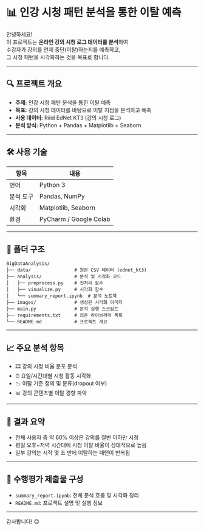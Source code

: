 # 📊 인강 시청 패턴 분석을 통한 이탈 예측

안녕하세요!  
이 프로젝트는 **온라인 강의 시청 로그 데이터를 분석**하여  
수강자가 강의를 언제 중단(이탈)하는지를 예측하고,  
그 시청 패턴을 시각화하는 것을 목표로 합니다.

---

## 🔍 프로젝트 개요

- **주제:** 인강 시청 패턴 분석을 통한 이탈 예측
- **목표:** 강의 시청 데이터를 바탕으로 이탈 지점을 분석하고 예측
- **사용 데이터:** Riiid EdNet KT3 (강의 시청 로그)
- **분석 방식:** Python + Pandas + Matplotlib + Seaborn

---

## 🛠️ 사용 기술

| 항목     | 내용                              |
|----------|-----------------------------------|
| 언어     | Python 3                          |
| 분석 도구 | Pandas, NumPy                    |
| 시각화   | Matplotlib, Seaborn               |
| 환경     | PyCharm / Google Colab            |

---

## 🧱 폴더 구조

```
BigDataAnalysis/
├── data/                # 원본 CSV 데이터 (ednet_kt3)
├── analysis/            # 분석 및 시각화 코드
│   ├── preprocess.py    # 전처리 함수
│   ├── visualize.py     # 시각화 함수
│   └── summary_report.ipynb  # 분석 노트북
├── images/              # 생성된 시각화 이미지
├── main.py              # 분석 실행 스크립트
├── requirements.txt     # 의존 라이브러리 목록
└── README.md            # 프로젝트 개요
```

---

## 📈 주요 분석 항목

- 🎞 강의 시청 비율 분포 분석
- ⏰ 요일/시간대별 시청 활동 시각화
- 📉 이탈 기준 정의 및 분류(dropout 여부)
- 📊 강의 콘텐츠별 이탈 경향 파악

---

## 📌 결과 요약

- 전체 사용자 중 약 60% 이상은 강의를 절반 이하만 시청
- 평일 오후~저녁 시간대에 시청 이탈 비율이 상대적으로 높음
- 일부 강의는 시작 몇 초 만에 이탈하는 패턴이 반복됨

---

## 📄 수행평가 제출물 구성

- `summary_report.ipynb`: 전체 분석 흐름 및 시각화 정리
- `README.md`: 프로젝트 설명 및 실행 정보

---

감사합니다! 😊